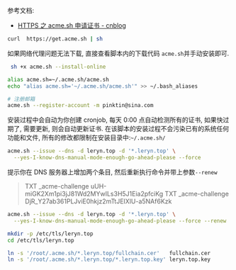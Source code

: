 参考文档:

- [HTTPS 之 acme.sh 申请证书 - cnblog](https://www.cnblogs.com/clsn/p/10040334.html)

```bash
curl  https://get.acme.sh | sh
```

如果网络代理问题无法下载, 直接查看脚本内的下载代码 `acme.sh`并手动安装即可.
```bash
 sh +x acme.sh --install-online
```
```bash
alias acme.sh=~/.acme.sh/acme.sh
echo "alias acme.sh='~/.acme.sh/acme.sh'" >> ~/.bash_aliases
```

```bash
# 注册邮箱
acme.sh --register-account -m pinktin@sina.com
```

安装过程中会自动为你创建 cronjob, 每天 0:00 点自动检测所有的证书, 如果快过期了, 需要更新, 则会自动更新证书. 在该脚本的安装过程不会污染已有的系统任何功能和文件, 所有的修改都限制在安装目录中:`~/.acme.sh/`

```bash
acme.sh --issue --dns -d leryn.top -d '*.leryn.top' \
  --yes-I-know-dns-manual-mode-enough-go-ahead-please --force
```

提示你在 DNS 服务器上增加两个条目, 然后重新执行命令并带上参数`--renew`
> TXT _acme-challenge uUH-miGK2Xm1pi3jJ81Wd2MYwILs3H5J1Eia2pfciKg
> TXT _acme-challenge DjR_Y27ab361PLJviE0hkjz2mTtJEIXlU-a5NAf6Kzk


```bash
acme.sh --issue --dns -d leryn.top -d '*.leryn.top' \
  --yes-I-know-dns-manual-mode-enough-go-ahead-please --force --renew
```

```bash
mkdir -p /etc/tls/leryn.top
cd /etc/tls/leryn.top

ln -s '/root/.acme.sh/*.leryn.top/fullchain.cer'   fullchain.cer
ln -s '/root/.acme.sh/*.leryn.top/*.leryn.top.key' leryn.top.key
```
